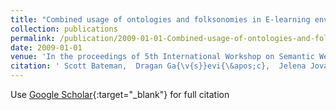 ```yaml
---
title: "Combined usage of ontologies and folksonomies in E-learning environments"
collection: publications
permalink: /publication/2009-01-01-Combined-usage-of-ontologies-and-folksonomies-in-E-learning-environments
date: 2009-01-01
venue: 'In the proceedings of 5th International Workshop on Semantic Web User Interaction, SWUI 2008, Collocated with the Computer Human Interaction Conference, CHI 2008'
citation: ' Scott Bateman,  Dragan Ga{\v{s}}evi{\&apos;c},  Jelena Jovananovi{\&apos;c},  Marek Hatala,  Carlo Torniai, &quot;Combined usage of ontologies and folksonomies in E-learning environments.&quot; In the proceedings of 5th International Workshop on Semantic Web User Interaction, SWUI 2008, Collocated with the Computer Human Interaction Conference, CHI 2008, 2009.'
---
```

Use [Google Scholar](https://scholar.google.com/scholar?q=Combined+usage+of+ontologies+and+folksonomies+in+E+learning+environments){:target="_blank"} for full citation